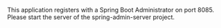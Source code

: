 This application registers with a Spring Boot Administrator on port 8085.
Please start the server of the spring-admin-server project.